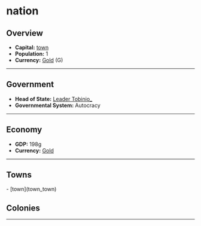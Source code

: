 <!--UNDEDITED FILE, remove this entire line if this file has been edited!-->
# <!--NAME-->nation<!--NAME-->

## Overview

- **Capital:** <!--CAPITAL_LINK-->[town](town_town)<!--CAPITAL_LINK-->
- **Population:** <!--POPULATION-->1<!--POPULATION-->
- **Currency:** <!--CURRENCY_LINK-->[Gold](Gold_currency)<!--CURRENCY_LINK--> (<!--CURRENCY_ABV-->G<!--CURRENCY_ABV-->)

---

## Government

- **Head of State:** <!--LEADER_TITLE_LINK-->[Leader Tobinio_](Tobinio__user)<!--LEADER_TITLE_LINK-->
- **Governmental System:** <!--GOVERNMENT-->Autocracy<!--GOVERNMENT-->

---

## Economy

- **GDP:** <!--GDP-->198g<!--GDP-->
- **Currency:** <!--CURRENCY_LINK-->[Gold](Gold_currency)<!--CURRENCY_LINK-->

---

## Towns

<!--TOWNS-->- [town](town_town)<!--TOWNS-->

## Colonies

<!--COLONIES--><!--COLONIES-->

---